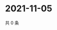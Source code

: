 # 2021-11-05

共 0 条

<!-- BEGIN WEIBO -->
<!-- 最后更新时间 Fri Nov 05 2021 20:13:27 GMT+0800 (China Standard Time) -->

<!-- END WEIBO -->
